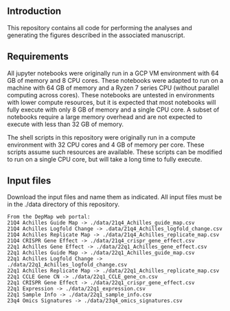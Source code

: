 ## Introduction
This repository contains all code for performing the analyses and generating the figures described in the associated manuscript.

## Requirements
All jupyter notebooks were originally run in a GCP VM environment with 64 GB of memory and 8 CPU cores. These notebooks were adapted to run on a machine with 64 GB of memory and a Ryzen 7 series CPU (without parallel computing across cores). These notebooks are untested in environments with lower compute resources, but it is expected that most notebooks will fully execute with only 8 GB of memory and a single CPU core. A subset of notebooks require a large memory overhead and are not expected to execute with less than 32 GB of memory.

The shell scripts in this repository were originally run in a compute environment with 32 CPU cores and 4 GB of memory per core. These scripts assume such resources are available. These scripts can be modified to run on a single CPU core, but will take a long time to fully execute. 

## Input files
Download the input files and name them as indicated. All input files must be in the ./data directory of this repository.

```
From the DepMap web portal: 
21Q4 Achilles Guide Map -> ./data/21q4_Achilles_guide_map.csv 
21Q4 Achilles Logfold Change -> .data/21q4_Achilles_logfold_change.csv 
21Q4 Achilles Replicate Map -> ./data/21q4_Achilles_replicate_map.csv 
21Q4 CRISPR Gene Effect -> ./data/21q4_crispr_gene_effect.csv 
22q1 Achilles Gene Effect -> ./data/22q1_Achilles_gene_effect.csv 
22q1 Achilles Guide Map -> ./data/22q1_Achilles_guide_map.csv 
22q1 Achilles Logfold Change -> ./data/22q1_Achilles_logfold_change.csv
22q1 Achilles Replicate Map -> ./data/22q1_Achilles_replicate_map.csv
22q1 CCLE Gene CN -> ./data/22q1_CCLE_gene_cn.csv
22q1 CRISPR Gene Effect -> ./data/22q1_crispr_gene_effect.csv
22q1 Expression -> ./data/22q1_expression.csv
22q1 Sample Info -> ./data/22q1_sample_info.csv
23q4 Omics Signatures -> ./data/23q4_omics_signatures.csv
```
